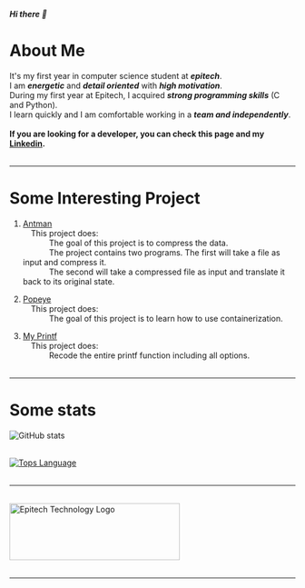 ***Hi there 👋***<br/>
# About Me
It's my first year in computer science student at ***epitech***.<br/>
I am ***energetic*** and ***detail oriented*** with ***high motivation***.<br/>
During my first year at Epitech, I acquired ***strong programming skills*** (C and Python).<br/>
I learn quickly and I am comfortable working in a ***team and independently***.<br/><br/>
**If you are looking for a developer, you can check this page and my [Linkedin](https://www.linkedin.com/in/pierre-giordano/).**<br/><br/>

---

# Some Interesting Project

1. [Antman](https://github.com/giordano-pierre/Antman)<br/>&emsp;This project does:<br/>&emsp;&emsp;&emsp;
    The goal of this project is to compress the data.<br/>&emsp;&emsp;&emsp;
    The project contains two programs. The first will take a file as input and compress it.<br/>&emsp;&emsp;&emsp;
    The second will take a compressed file as input and translate it back to its original state.

2. [Popeye](https://github.com/giordano-pierre/Popeye)<br/>&emsp;This project does:<br/>&emsp;&emsp;&emsp;
The goal of this project is to learn how to use containerization.


3. [My Printf](https://github.com/giordano-pierre/My_printf)<br/>&emsp;This project does:<br/>&emsp;&emsp;&emsp;
Recode the entire printf function including all options.<br/><br/>

---

# Some stats

![GitHub stats](https://github-readme-stats.vercel.app/api?username=giordano-pierre&show_icons=true&count_private=true&theme=nord&hide=prs,issues,contribs)<br/><br/>

[![Tops Language](https://github-readme-stats.vercel.app/api/top-langs/?username=giordano-pierre&layout=compact&theme=nord)](https://github.com/anuraghazra/github-readme-stats)<br/><br/>

---
<br/>
<img src="https://newsroom.ionis-group.com/wp-content/uploads/2021/10/EPITECH-TECHNOLOGY-QUADRI-2021.png" alt="Epitech Technology Logo" title="Epitech Technology Logo" width=300 height=100>
<br/>
<br/>

---
